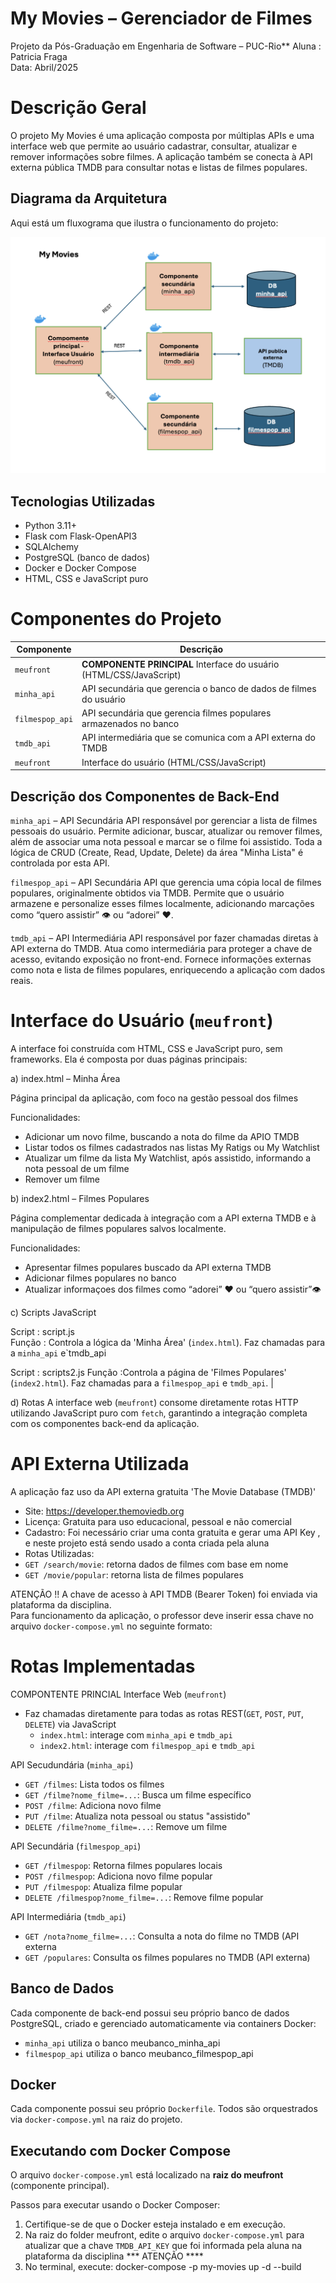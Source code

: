 # My Movies – Gerenciador de Filmes

Projeto da Pós-Graduação em Engenharia de Software – PUC-Rio**
Aluna :  Patricia Fraga  
Data: Abril/2025  

# Descrição Geral

O projeto My Movies é uma aplicação  composta por múltiplas APIs e uma interface web que permite ao usuário cadastrar, consultar, atualizar e remover informações sobre filmes. A aplicação também se conecta à API externa pública TMDB para consultar notas e listas de filmes populares.

## Diagrama da Arquitetura

Aqui está um fluxograma que ilustra o funcionamento do projeto:

![Fluxograma](./fluxograma.png)

## Tecnologias Utilizadas

- Python 3.11+  
- Flask com Flask-OpenAPI3  
- SQLAlchemy  
- PostgreSQL (banco de dados)  
- Docker e Docker Compose  
- HTML, CSS e JavaScript puro  


# Componentes do Projeto

| Componente       | Descrição                                                                 |
|------------------|---------------------------------------------------------------------------|
| `meufront`       | **COMPONENTE PRINCIPAL** Interface do usuário (HTML/CSS/JavaScript)       |
| `minha_api`      | API secundária que gerencia o banco de dados de filmes do usuário         |
| `filmespop_api`  | API secundária que gerencia filmes populares armazenados no banco         |
| `tmdb_api`       | API intermediária que se comunica com a API externa do TMDB               |
| `meufront`       | Interface do usuário (HTML/CSS/JavaScript)                                |


## Descrição dos Componentes de Back-End

`minha_api` – API Secundária
API responsável por gerenciar a lista de filmes pessoais do usuário. Permite adicionar, buscar, atualizar ou remover filmes, além de associar uma nota pessoal e marcar se o filme foi assistido. Toda a lógica de CRUD (Create, Read, Update, Delete) da área "Minha Lista" é controlada por esta API.

`filmespop_api` – API Secundária
API que gerencia uma cópia local de filmes populares, originalmente obtidos via TMDB. Permite que o usuário armazene e personalize esses filmes localmente, adicionando marcações como “quero assistir” 👁️ ou “adorei” ❤️.

`tmdb_api` – API Intermediária
API responsável por fazer chamadas diretas à API externa do TMDB. Atua como intermediária para proteger a chave de acesso, evitando exposição no front-end. Fornece informações externas como nota e lista de filmes populares, enriquecendo a aplicação com dados reais.

# Interface do Usuário (`meufront`)

A interface foi construída com HTML, CSS e JavaScript puro, sem frameworks. Ela  é composta por duas páginas principais:

a) index.html – Minha Área

Página principal da aplicação, com foco na gestão pessoal dos filmes

Funcionalidades:
- Adicionar um novo filme, buscando a nota do filme da APIO TMDB
- Listar todos os filmes cadastrados nas listas My Ratigs ou My Watchlist
- Atualizar um filme da lista My Watchlist, após assistido, informando a nota pessoal de um filme
- Remover um filme

b) index2.html – Filmes Populares

Página complementar dedicada à integração com a API externa TMDB e à manipulação de filmes populares salvos localmente.

Funcionalidades:
- Apresentar filmes populares buscado da API externa TMDB
- Adicionar filmes populares no banco 
- Atualizar informaçoes dos filmes como “adorei”  ❤️ ou  “quero assistir”👁️

c) Scripts JavaScript

Script : script.js  
Função : Controla a lógica da 'Minha Área' (`index.html`). Faz chamadas para a `minha_api` e`tmdb_api   

Script : scripts2.js
Função :Controla a página de 'Filmes Populares' (`index2.html`). Faz chamadas para a `filmespop_api` e `tmdb_api`. |

d) Rotas
A interface web (`meufront`) consome diretamente rotas HTTP utilizando JavaScript puro com `fetch`, garantindo a integração completa com os componentes back-end da aplicação.


# API Externa Utilizada

A aplicação faz uso da API externa gratuita 'The Movie Database (TMDB)' 
-  Site: https://developer.themoviedb.org  
-  Licença: Gratuita para uso educacional, pessoal e não comercial  
-  Cadastro: Foi necessário criar uma conta gratuita e gerar uma API Key , e neste projeto está sendo usado a conta criada pela aluna 
-  Rotas Utilizadas:
  - `GET /search/movie`: retorna dados de filmes com base em nome
  - `GET /movie/popular`: retorna lista de filmes populares

ATENÇÃO !! A chave de acesso à API TMDB (Bearer Token) foi enviada via plataforma da disciplina.  
Para funcionamento da aplicação, o professor deve inserir essa chave no arquivo `docker-compose.yml` no seguinte formato:


# Rotas Implementadas

COMPONTENTE PRINCIAL Interface Web (`meufront`)
- Faz chamadas diretamente para todas as rotas REST(`GET`, `POST`, `PUT`, `DELETE`) via JavaScript
  - `index.html`: interage com `minha_api` e `tmdb_api`
  - `index2.html`: interage com `filmespop_api` e `tmdb_api`

API Secudundária (`minha_api`)
- `GET /filmes`: Lista todos os filmes
- `GET /filme?nome_filme=...`: Busca um filme específico
- `POST /filme`: Adiciona novo filme
- `PUT /filme`: Atualiza nota pessoal ou status "assistido"
- `DELETE /filme?nome_filme=...`: Remove um filme

API Secundária (`filmespop_api`)
- `GET /filmespop`: Retorna filmes populares locais
- `POST /filmespop`: Adiciona novo filme popular
- `PUT /filmespop`: Atualiza filme popular
- `DELETE /filmespop?nome_filme=...`: Remove filme popular

API Intermediária (`tmdb_api`)
- `GET /nota?nome_filme=...`: Consulta a nota do filme no TMDB (API externa
- `GET /populares`: Consulta os filmes populares no TMDB (API externa)



## Banco de Dados

Cada componente de back-end possui seu próprio banco de dados PostgreSQL, criado e gerenciado automaticamente via containers Docker:

- `minha_api` utiliza o banco meubanco_minha_api
- `filmespop_api` utiliza o banco meubanco_filmespop_api

## Docker

Cada componente possui seu próprio `Dockerfile`. Todos são orquestrados via `docker-compose.yml` na raiz do projeto.

## Executando com Docker Compose

O arquivo `docker-compose.yml` está localizado na **raiz do meufront** (componente principal).

Passos para executar usando o Docker Composer:

1. Certifique-se de que o Docker esteja instalado e em execução.
2. Na raiz do folder meufront, edite o arquivo `docker-compose.yml` para atualizar que a chave `TMDB_API_KEY` que foi informada pela aluna na plataforma da disciplina   *** ATENÇÃO ****
3. No terminal, execute:
docker-compose -p my-movies up -d --build

